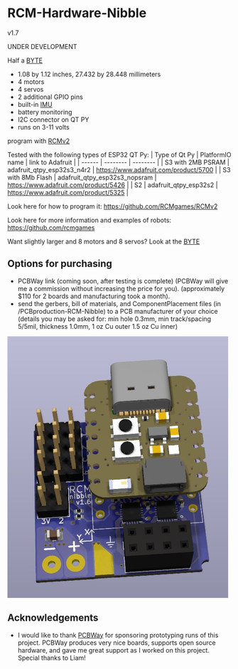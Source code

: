# RCM-Hardware-Nibble
v1.7

UNDER DEVELOPMENT

Half a [BYTE](https://github.com/RCMgames/RCM-Hardware-BYTE)

* 1.08 by 1.12 inches, 27.432 by 28.448 millimeters
* 4 motors
* 4 servos
* 2 additional GPIO pins
* built-in [IMU](https://github.com/RCMgames/useful-code/blob/main/sensors/IMUs/ICM20948/ICM20948_helper.h)
* battery monitoring
* I2C connector on QT PY
* runs on 3-11 volts

program with [RCMv2](https://github.com/RCMgames/RCMv2)


Tested with the following types of ESP32 QT Py:
| Type of Qt Py | PlatformIO name | link to Adafruit |
| ------ | -------- | -------- |
| S3 with 2MB PSRAM |  adafruit_qtpy_esp32s3_n4r2   |  https://www.adafruit.com/product/5700   |
| S3 with 8Mb Flash |  adafruit_qtpy_esp32s3_nopsram   |  https://www.adafruit.com/product/5426   |
| S2 |  adafruit_qtpy_esp32s2   |  https://www.adafruit.com/product/5325  |

Look here for how to program it: https://github.com/RCMgames/RCMv2

Look here for more information and examples of robots: https://github.com/rcmgames

Want slightly larger and 8 motors and 8 servos? Look at the [BYTE](https://github.com/rcmgames/RCM-Hardware-BYTE)

## Options for purchasing

* PCBWay link (coming soon, after testing is complete) (PCBWay will give me a commission without increasing the price for you). (approximately $110 for 2 boards and manufacturing took a month).
* send the gerbers, bill of materials, and ComponentPlacement files (in /PCBproduction-RCM-Nibble) to a PCB manufacturer of your choice (details you may be asked for: min hole 0.3mm, min track/spacing 5/5mil, thickness 1.0mm, 1 oz Cu outer 1.5 oz Cu inner)

![screenshot of 3D model](https://github.com/RCMgames/RCM-Hardware-Nibble/blob/9c7b1ddb5be3ad631fa4b47af7eed56ae17cecb7/CAD%20renders-RCM-Nibble/render1.jpg)

## Acknowledgements
* I would like to thank [PCBWay](https://www.pcbway.com/) for sponsoring prototyping runs of this project. PCBWay produces very nice boards, supports open source hardware, and gave me great support as I worked on this project. Special thanks to Liam!
